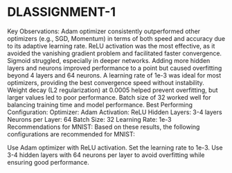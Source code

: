 # DLASSIGNMENT-1

Key Observations:
Adam optimizer consistently outperformed other optimizers (e.g., SGD, Momentum) in terms of both speed and accuracy due to its adaptive learning rate.
ReLU activation was the most effective, as it avoided the vanishing gradient problem and facilitated faster convergence. Sigmoid struggled, especially in deeper networks.
Adding more hidden layers and neurons improved performance to a point but caused overfitting beyond 4 layers and 64 neurons.
A learning rate of 1e-3 was ideal for most optimizers, providing the best convergence speed without instability.
Weight decay (L2 regularization) at 0.0005 helped prevent overfitting, but larger values led to poor performance.
Batch size of 32 worked well for balancing training time and model performance.
Best Performing Configuration:
Optimizer: Adam
Activation: ReLU
Hidden Layers: 3-4 layers
Neurons per Layer: 64
Batch Size: 32
Learning Rate: 1e-3
Recommendations for MNIST:
Based on these results, the following configurations are recommended for MNIST:

Use Adam optimizer with ReLU activation.
Set the learning rate to 1e-3.
Use 3-4 hidden layers with 64 neurons per layer to avoid overfitting while ensuring good performance.
